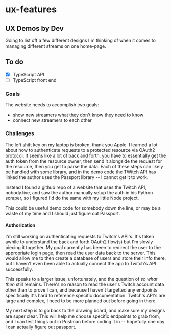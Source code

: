 # ux-features

## UX Demos by Dev

Going to list off a few different designs I'm thinking of when it comes to managing different streams on one home-page. 

## To do

- [x] TypeScript API
- [ ] TypeScript front end

### Goals

The website needs to accomplish two goals: 
 - show new streamers what they don't know they need to know
 - connect new streamers to each other

### Challenges
The left shift key on my laptop is broken, thank you Apple. I learned a lot about how to authenticate requests to a protected resource via OAuth2 protocol. It seems like a lot of back and forth, you have to essentially get the auth token from the resource owner, then send it alongside the request for the resource, then you get to parse the data. Each of these steps can likely be handled with some library, and in the demo code the TWitch API has linked the author uses the Passport library -- I cannot get it to work.

Instead I found a github repo of a website that uses the Twitch API, nobody.live, and saw the author manually setup the auth in his Python scraper, so I figured I'd do the same with my little Node project.

This could be useful demo code for somebody down the line, or may be a waste of my time and I should just figure out Passport.

#### Authorization
I'm still working on authenticating requests to Twitch's API's. It's taken awhile to understand the back and forth OAuth2 flow(s) but I'm slowly piecing it together. My goal currently has beeen to redirect the user to the appropriate login page, then read the user data back to the server. This would allow me to then create a database of users and store their info there, but I haven't even been able to actually connect the app to Twitch's API successfully. 

This speaks to a larger issue, unfortunately, and the question of _so what then_ still remains. There's no reason to read the user's Twitch account data other than to prove I can, and because I haven't targetted any endpoints specifically it's hard to reference specific documentation. Twitch's API's are large and complex, I need to be more planned out before going in there.

My next step is to go back to the drawing board, and make sure my designs are super clear. This will help me choose specific endpoints to grab from, and I can test things out in Postman before coding it in -- hopefully one day I can actually figure out passport.